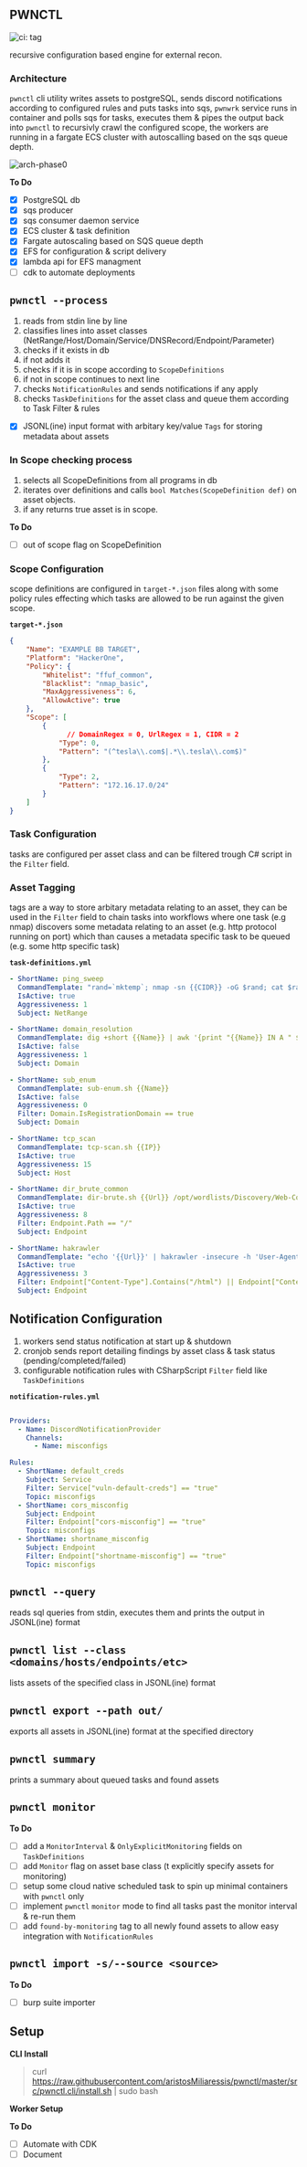 
## PWNCTL

![ci: tag](https://github.com/aristosMiliaressis/pwnctl/actions/workflows/ci.yml/badge.svg)

recursive configuration based engine for external recon.

### Architecture

`pwnctl` cli utility writes assets to postgreSQL, sends discord notifications according to configured rules and puts tasks into sqs, `pwnwrk` service runs in container and polls sqs for tasks, executes them & pipes the output back into `pwnctl` to recursivly crawl the configured scope, the workers are running in a fargate ECS cluster with autoscalling based on the sqs queue depth.

![arch-phase0](img/arch-phase1.png)

**To Do**
- [x] PostgreSQL db
- [x] sqs producer
- [x] sqs consumer daemon service
- [x] ECS cluster & task definition
- [x] Fargate autoscaling based on SQS queue depth
- [x] EFS for configuration & script delivery
- [x] lambda api for EFS managment
- [ ] cdk to automate deployments

## `pwnctl --process`

1. reads from stdin line by line
2. classifies lines into asset classes (NetRange/Host/Domain/Service/DNSRecord/Endpoint/Parameter)
3. checks if it exists in db
4. if not adds it
5. checks if it is in scope according to `ScopeDefinitions`
6. if not in scope continues to next line
7. checks `NotificationRules` and sends notifications if any apply
8. checks `TaskDefinitions` for the asset class and queue them according to Task Filter & rules
- [x] JSONL(ine) input format with arbitary key/value `Tags` for storing metadata about assets

### In Scope checking process

1. selects all ScopeDefinitions from all programs in db
2. iterates over definitions and calls `bool Matches(ScopeDefinition def)` on asset objects.
3. if any returns true asset is in scope.

**To Do**
- [ ] out of scope flag on ScopeDefinition

### Scope Configuration

scope definitions are configured in `target-*.json` files along with some policy rules effecting which tasks are allowed to be run against the given scope.

**`target-*.json`**
```JSON
{
    "Name": "EXAMPLE BB TARGET",
    "Platform": "HackerOne",
    "Policy": {
        "Whitelist": "ffuf_common",
        "Blacklist": "nmap_basic",
        "MaxAggressiveness": 6,
        "AllowActive": true
    },
    "Scope": [
        {
	          // DomainRegex = 0, UrlRegex = 1, CIDR = 2
            "Type": 0,
            "Pattern": "(^tesla\\.com$|.*\\.tesla\\.com$)"
        },
        {
            "Type": 2,
            "Pattern": "172.16.17.0/24"
        }
    ]
}
```

### Task Configuration

tasks are configured per asset class and can be filtered trough C# script in the `Filter` field. 

### Asset Tagging

tags are a way to store arbitary metadata relating to an asset, they can be used in the `Filter` field to chain tasks into workflows where one task (e.g nmap) discovers some metadata relating to an asset (e.g. http protocol running on port) which than causes a metadata specific task to be queued (e.g. some http specific task)

**`task-definitions.yml`**
```YAML
- ShortName: ping_sweep
  CommandTemplate: "rand=`mktemp`; nmap -sn {{CIDR}} -oG $rand; cat $rand | grep 'Status: Up' | cut -f 2 -d ' '"
  IsActive: true
  Aggressiveness: 1
  Subject: NetRange

- ShortName: domain_resolution
  CommandTemplate: dig +short {{Name}} | awk '{print "{{Name}} IN A " $1}'
  IsActive: false
  Aggressiveness: 1
  Subject: Domain

- ShortName: sub_enum
  CommandTemplate: sub-enum.sh {{Name}}
  IsActive: false
  Aggressiveness: 0
  Filter: Domain.IsRegistrationDomain == true
  Subject: Domain

- ShortName: tcp_scan
  CommandTemplate: tcp-scan.sh {{IP}}
  IsActive: true
  Aggressiveness: 15
  Subject: Host

- ShortName: dir_brute_common
  CommandTemplate: dir-brute.sh {{Url}} /opt/wordlists/Discovery/Web-Content/common.txt
  IsActive: true
  Aggressiveness: 8
  Filter: Endpoint.Path == "/"
  Subject: Endpoint

- ShortName: hakrawler
  CommandTemplate: "echo '{{Url}}' | hakrawler -insecure -h 'User-Agent: Mozilla/5.0'"
  IsActive: true
  Aggressiveness: 3
  Filter: Endpoint["Content-Type"].Contains("/html") || Endpoint["Content-Type"].Contains("/xhtml")
  Subject: Endpoint
```

## Notification Configuration

1. workers send status notification at start up & shutdown
2. cronjob sends report detailing findings by asset class & task status (pending/completed/failed)
3. configurable notification rules with CSharpScript `Filter` field like `TaskDefinitions`

**`notification-rules.yml`**
```YAML

Providers:
  - Name: DiscordNotificationProvider
    Channels:
      - Name: misconfigs

Rules:
  - ShortName: default_creds
    Subject: Service
    Filter: Service["vuln-default-creds"] == "true"
    Topic: misconfigs
  - ShortName: cors_misconfig
    Subject: Endpoint
    Filter: Endpoint["cors-misconfig"] == "true"
    Topic: misconfigs
  - ShortName: shortname_misconfig
    Subject: Endpoint
    Filter: Endpoint["shortname-misconfig"] == "true"
    Topic: misconfigs
```

## `pwnctl --query`

reads sql queries from stdin, executes them and prints the output in JSONL(ine) format

## `pwnctl list --class <domains/hosts/endpoints/etc>`

lists assets of the specified class in JSONL(ine) format

## `pwnctl export --path out/`

exports all assets in JSONL(ine) format at the specified directory

## `pwnctl summary`

prints a summary about queued tasks and found assets

## `pwnctl monitor`

**To Do**
- [ ] add a `MonitorInterval` & `OnlyExplicitMonitoring` fields on `TaskDefinitions`
- [ ] add `Monitor` flag on asset base class (t explicitly specify assets for monitoring)
- [ ] setup some cloud native scheduled task to spin up minimal containers with `pwnctl` only
- [ ] implement `pwnctl` `monitor` mode to find all tasks past the monitor interval & re-run them
- [ ] add `found-by-monitoring` tag to all newly found assets to allow easy integration with `NotificationRules`

## `pwnctl import -s/--source <source>`

**To Do**
- [ ] burp suite importer

## Setup

**CLI Install**
> curl https://raw.githubusercontent.com/aristosMiliaressis/pwnctl/master/src/pwnctl.cli/install.sh | sudo bash

**Worker Setup**

**To Do**
- [ ] Automate with CDK
- [ ] Document
